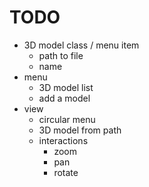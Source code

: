 # TODO
- 3D model class / menu item
  - path to file
  - name
- menu
  - 3D model list
  - add a model
- view
  - circular menu
  - 3D model from path
  - interactions
    - zoom
    - pan
    - rotate

